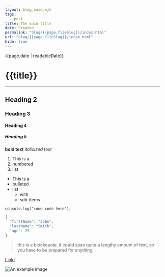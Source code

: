 ```yaml
---
layout: blog_base.njk
tags: 
  - post
title: The main title
date: Created
permalink: "blog/{{page.fileSlug}}/index.html"
url: "blog/{{page.fileSlug}}/index.html"
hide: true
---
```


{{page.date | readableDate}}
# {{title}}

---

## Heading 2

### Heading 3

#### Heading 4

##### Heading 5

**bold text**
*italicized text*

1. This is a
2. numbered
3. list

- This is a
- bulleted
- list
  - with
  - sub-items

`console.log("some code here");`

```js
{
  "firstName": "John",
  "lastName": "Smith",
  "age": 25
}
```

> this is a blockquote, it could span quite a lengthy amount of text, so you have to be prepared for anything


[Link!](/)

![An example image](https://placeimg.com/200/200/tech)


